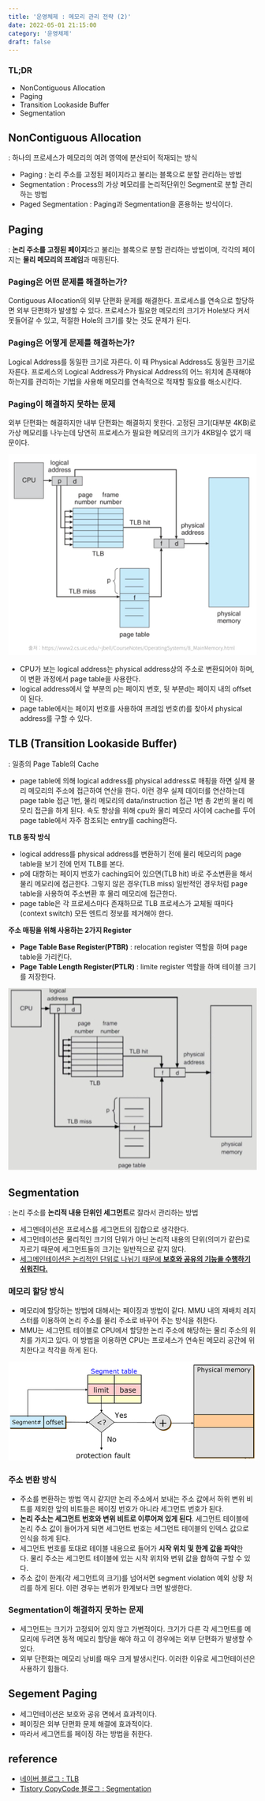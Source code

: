 ```yaml
---
title: '운영체제 : 메모리 관리 전략 (2)'
date: 2022-05-01 21:15:00
category: '운영체제'
draft: false
---
```


### TL;DR

- NonContiguous Allocation
- Paging
- Transition Lookaside Buffer
- Segmentation

## NonContiguous Allocation

: 하나의 프로세스가 메모리의 여려 영역에 분산되어 적재되는 방식

- Paging : 논리 주소를 고정된 페이지라고 불리는 블록으로 분할 관리하는 방법
- Segmentation : Process의 가상 메모리를 논리적단위인 Segment로 분할 관리하는 방법
- Paged Segmentation : Paging과 Segmentation을 혼용하는 방식이다.

## Paging

: **논리 주소를 고정된 페이지**라고 불리는 블록으로 분할 관리하는 방법이며, 각각의 페이지는 **물리 메모리의 프레임**과 매핑된다.

### **Paging은 어떤 문제를 해결하는가?**

Contiguous Allocation의 외부 단편화 문제를 해결한다. 프로세스를 연속으로 할당하면 외부 단편화가 발생할 수 있다. 프로세스가 필요한 메모리의 크기가 Hole보다 커서 못들어갈 수 있고, 적절한 Hole의 크기를 찾는 것도 문제가 된다.

### **Paging은 어떻게 문제를 해결하는가?**

Logical Address를 동일한 크기로 자른다. 이 때 Physical Address도 동일한 크기로 자른다. 프로세스의 Logical Address가 Physical Address의 어느 위치에 존재해야하는지를 관리하는 기법을 사용해 메모리를 연속적으로 적재할 필요를 해소시킨다.

### **Paging이 해결하지 못하는 문제**

외부 단편화는 해결하지만 내부 단편화는 해결하지 못한다. 고정된 크기(대부분 4KB)로 가상 메모리를 나누는데 당연히 프로세스가 필요한 메모리의 크기가 4KB일수 없기 때문이다.

<div align="center">
  <img src="../../assets/MemoryManageMent6.png">
</div>

- CPU가 보는 logical address는 physical address상의 주소로 변환되어야 하며, 이 변환 과정에서 page table을 사용한다.
- logical address에서 앞 부분의 p는 페이지 번호, 뒷 부분d는 페이지 내의 offset이 된다.
- page table에서는 페이지 번호를 사용하여 프레임 번호(f)를 찾아서 physical address를 구할 수 있다.

## TLB (Transition Lookaside Buffer)

: 일종의 Page Table의 Cache

- page table에 의해 logical address를 physical address로 매핑을 하면 실제 물리 메모리의 주소에 접근하여 연산을 한다. 이런 경우 실제 데이터를 연산하는데 page table 접근 1번, 물리 메모리의 data/instruction 접근 1번 총 2번의 물리 메모리 접근을 하게 된다. 속도 향상을 위해 cpu와 물리 메모리 사이에 cache를 두어 page table에서 자주 참조되는 entry를 caching한다.

**TLB 동작 방식**

- logical address를 physical address를 변환하기 전에 물리 메모리의 page table을 보기 전에 먼저 TLB를 본다.
- p에 대항하는 페이지 번호가 caching되어 있으면(TLB hit) 바로 주소변환을 해서 물리 메모리에 접근한다. 그렇지 않은 경우(TLB miss) 일반적인 경우처럼 page table을 사용하여 주소변환 후 물리 메모리에 접근한다.
- page table은 각 프로세스마다 존재하므로 TLB 프로세스가 교체될 때마다(context switch) 모든 엔트리 정보를 제거해야 한다.

**주소 매핑을 위해 사용하는 2가지 Register**

- **Page Table Base Register(PTBR)** : relocation register 역할을 하며 page table을 가리킨다.
- **Page Table Length Register(PTLR)** : limite register 역할을 하며 테이블 크기를 저장한다.

<div align="center">
  <img src="../../assets/MemoryManageMent7.png">
</div>

## Segmentation

: 논리 주소를 **논리적 내용 단위인 세그먼트**로 잘라서 관리하는 방법

- 세그멘테이션은 프로세스를 세그먼트의 집합으로 생각한다.
- 세그먼테이션은 물리적인 크기의 단위가 아닌 논리적 내용의 단위(의미가 같은)로 자르기 때문에 세그먼트들의 크기는 일반적으로 같지 않다.
- [세그메인테이션은 논리적인 단위로 나뉘기 때문에 **보호와 공유의 기능을 수행하기 쉬워진다.**](https://copycode.tistory.com/108)

### 메모리 할당 방식

- 메모리에 할당하는 방법에 대해서는 페이징과 방법이 같다. MMU 내의 재배치 레지스터를 이용하여 논리 주소를 물리 주소로 바꾸어 주는 방식을 취한다.
- MMU는 세그먼트 테이블로 CPU에서 할당한 논리 주소에 해당하는 물리 주소의 위치를 가지고 있다. 이 방법을 이용하면 CPU는 프로세스가 연속된 메모리 공간에 위치한다고 착각을 하게 된다.

<div align="center">
  <img src="../../assets/MemoryManageMent8.png">
</div>

### 주소 변환 방식

- 주소를 변환하는 방법 역시 같지만 논리 주소에서 보내는 주소 값에서 하위 변위 비트를 제외한 앞의 비트들은 페이징 번호가 아니라 세그먼트 번호가 된다.
- **논리 주소는 세그먼트 번호와 변위 비트로 이루어져 있게 된다**. 세그먼트 테이블에 논리 주소 값이 들어가게 되면 세그먼트 번호는 세그먼트 테이블의 인덱스 값으로 인식을 하게 된다.
- 세그먼트 번호를 토대로 테이블 내용으로 들어가 **시작 위치 및 한계 값을 파악**한다. 물리 주소는 세그먼트 테이블에 있는 시작 위치와 변위 값을 합하여 구할 수 있다.
- 주소 값이 한계(각 세그먼트의 크기)를 넘어서면 segment violation 예외 상황 처리를 하게 된다. 이런 경우는 변위가 한계보다 크면 발생한다.

### Segmentation**이 해결하지 못하는 문제**

- 세그먼트는 크기가 고정되어 있지 않고 가변적이다. 크기가 다른 각 세그먼트를 메모리에 두려면 동적 메모리 할당을 해야 하고 이 경우에는 외부 단편화가 발생할 수 있다.
- 외부 단편화는 메모리 낭비를 매우 크게 발생시킨다. 이러한 이유로 세그먼테이션은 사용하기 힘들다.

## Segement Paging

- 세그먼테이션은 보호와 공유 면에서 효과적이다.
- 페이징은 외부 단편화 문제 해결에 효과적이다.
- 따라서 세그먼트를 페이징 하는 방법을 취한다.

## reference

- [네이버 블로그 : TLB](https://m.blog.naver.com/PostView.naver?isHttpsRedirect=true&blogId=xowns4817&logNo=221182043348)
- [Tistory CopyCode 블로그 : Segmentation](https://copycode.tistory.com/108)
